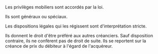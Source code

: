 Les privilèges mobiliers sont accordés par la loi.  

  

Ils sont généraux ou spéciaux.  

  

Les dispositions légales qui les régissent sont d'interprétation stricte.  

  

Ils donnent le droit d'être préféré aux autres créanciers. Sauf disposition contraire, ils ne confèrent pas de droit de suite. Ils se reportent sur la créance de prix du débiteur à l'égard de l'acquéreur.

